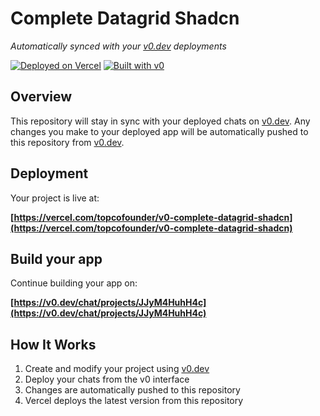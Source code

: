 # Complete Datagrid Shadcn

*Automatically synced with your [v0.dev](https://v0.dev) deployments*

[![Deployed on Vercel](https://img.shields.io/badge/Deployed%20on-Vercel-black?style=for-the-badge&logo=vercel)](https://vercel.com/topcofounder/v0-complete-datagrid-shadcn)
[![Built with v0](https://img.shields.io/badge/Built%20with-v0.dev-black?style=for-the-badge)](https://v0.dev/chat/projects/JJyM4HuhH4c)

## Overview

This repository will stay in sync with your deployed chats on [v0.dev](https://v0.dev).
Any changes you make to your deployed app will be automatically pushed to this repository from [v0.dev](https://v0.dev).

## Deployment

Your project is live at:

**[https://vercel.com/topcofounder/v0-complete-datagrid-shadcn](https://vercel.com/topcofounder/v0-complete-datagrid-shadcn)**

## Build your app

Continue building your app on:

**[https://v0.dev/chat/projects/JJyM4HuhH4c](https://v0.dev/chat/projects/JJyM4HuhH4c)**

## How It Works

1. Create and modify your project using [v0.dev](https://v0.dev)
2. Deploy your chats from the v0 interface
3. Changes are automatically pushed to this repository
4. Vercel deploys the latest version from this repository